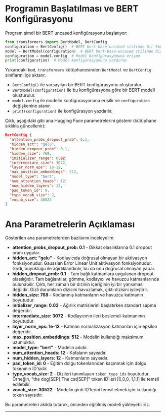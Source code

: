 # Programın Başlatılması ve BERT Konfigürasyonu

Program şimdi bir BERT uncased konfigürasyonu başlatıyor:

```python
from transformers import BertModel, BertConfig
configuration = BertConfig()  # BERT bert-base-uncased stilinde bir konfigürasyon başlatma
model = BertModel(configuration)  # BERT bert-base-uncased stilinde bir model başlatma
configuration = model.config  # Model konfigürasyonuna erişme
print(configuration)  # Model konfigürasyonunu yazdırma
```

Yukarıdaki kod, `transformers` kütüphanesinden `BertModel` ve `BertConfig` sınıflarını içe aktarır. 
- `BertConfig()` ile varsayılan bir BERT konfigürasyonu oluşturulur.
- `BertModel(configuration)` ile bu konfigürasyona göre bir BERT modeli oluşturulur.
- `model.config` ile modelin konfigürasyonuna erişilir ve `configuration` değişkenine atanır.
- `print(configuration)` ile konfigürasyon yazdırılır.

Çıktı, aşağıdaki gibi ana Hugging Face parametrelerini gösterir (kütüphane sıklıkla güncellenir):

```json
BertConfig {
  "attention_probs_dropout_prob": 0.1,
  "hidden_act": "gelu",
  "hidden_dropout_prob": 0.1,
  "hidden_size": 768,
  "initializer_range": 0.02,
  "intermediate_size": 3072,
  "layer_norm_eps": 1e-12,
  "max_position_embeddings": 512,
  "model_type": "bert",
  "num_attention_heads": 12,
  "num_hidden_layers": 12,
  "pad_token_id": 0,
  "type_vocab_size": 2,
  "vocab_size": 30522
}
```

# Ana Parametrelerin Açıklaması

Gösterilen ana parametrelerden bazılarını inceleyelim:

- **attention_probs_dropout_prob: 0.1** - Dikkat olasılıklarına 0.1 dropout oranı uygular.
- **hidden_act: "gelu"** - Kodlayıcıda doğrusal olmayan bir aktivasyon fonksiyonudur. Gaussian Error Linear Unit aktivasyon fonksiyonudur. Girdi, büyüklüğü ile ağırlıklandırılır, bu da onu doğrusal olmayan yapar.
- **hidden_dropout_prob: 0.1** - Tam bağlı katmanlara uygulanan dropout olasılığıdır. Tam bağlantılar, gömme, kodlayıcı ve havuzcu katmanlarında bulunabilir. Çıktı, her zaman bir dizinin içeriğinin iyi bir yansıması değildir. Gizli durumların dizisini havuzlamak, çıktı dizisini iyileştirir.
- **hidden_size: 768** - Kodlanmış katmanların ve havuzcu katmanın boyutudur.
- **initializer_range: 0.02** - Ağırlık matrislerini başlatırken standart sapma değeridir.
- **intermediate_size: 3072** - Kodlayıcının ileri beslemeli katmanının boyutudur.
- **layer_norm_eps: 1e-12** - Katman normalizasyon katmanları için epsilon değeridir.
- **max_position_embeddings: 512** - Modelin kullandığı maksimum uzunluktur.
- **model_type: "bert"** - Modelin adıdır.
- **num_attention_heads: 12** - Kafaların sayısıdır.
- **num_hidden_layers: 12** - Katmanların sayısıdır.
- **pad_token_id: 0** - Eğitim dolgu tokenlarından kaçınmak için dolgu tokenının ID'sidir.
- **type_vocab_size: 2** - Dizileri tanımlayan `token_type_ids` boyutudur. Örneğin, "the dog[SEP] The cat[SEP]" token ID'leri [0,0,0, 1,1,1] ile temsil edilebilir.
- **vocab_size: 30522** - Modelin girdi ID'lerini temsil etmek için kullandığı token sayısıdır.

Bu parametreleri akılda tutarak, önceden eğitilmiş modeli yükleyebiliriz.

---

